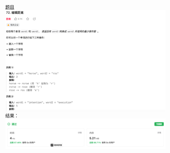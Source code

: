 [题目](https://leetcode.cn/problems/edit-distance/description/)
![pic](img.png)
结果：
![pic](result.png)